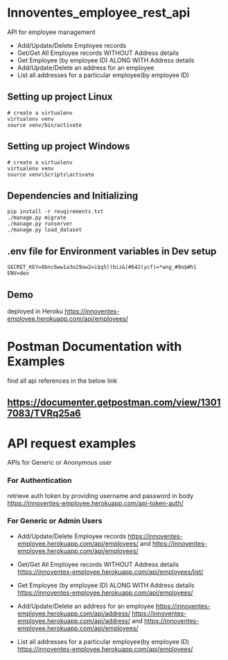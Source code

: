 # Innoventes_employee_rest_api
API for employee management
- Add/Update/Delete Employee records
- Get/Get All Employee records WITHOUT Address details
- Get Employee (by employee ID) ALONG WITH Address details
- Add/Update/Delete an address for an employee
- List all addresses for a particular employee(by employee ID)

## Setting up project Linux
```
# create a virtualenv 
virtualenv venv
source venv/bin/activate
```
## Setting up project Windows
```
# create a virtualenv 
virtualenv venv
source venv\Scripts\activate
```
## Dependencies and Initializing
```
pip install -r reuqirements.txt
./manage.py migrate
./manage.py runserver
./manage.py load_dataset
```
## .env file for Environment variables in Dev setup
```
SECRET_KEY=8bnc6ww1a3o29ow2=i$q5))biz&(#642(ycf)=*wng_#9o$#h1
ENV=dev
```

## Demo
deployed in Heroku
https://innoventes-employee.herokuapp.com/api/employees/

# Postman Documentation with Examples
find all api references in the below link
## https://documenter.getpostman.com/view/13017083/TVRq25a6

# API request examples
APIs for Generic or Anonymous user 
### For Authentication
retrieve auth token by providing username and password in body
https://innoventes-employee.herokuapp.com/api-token-auth/

### For Generic or Admin Users
- Add/Update/Delete Employee records
    https://innoventes-employee.herokuapp.com/api/employees/ and https://innoventes-employee.herokuapp.com/api/employees/<pk>

- Get/Get All Employee records WITHOUT Address details
https://innoventes-employee.herokuapp.com/api/employees/list/

- Get Employee (by employee ID) ALONG WITH Address details
https://innoventes-employee.herokuapp.com/api/employees/<pk>

- Add/Update/Delete an address for an employee
https://innoventes-employee.herokuapp.com/api/address/
https://innoventes-employee.herokuapp.com/api/address/<pk>
and https://innoventes-employee.herokuapp.com/api/employees/<pk>

- List all addresses for a particular employee(by employee ID)
https://innoventes-employee.herokuapp.com/api/employees/<pk>